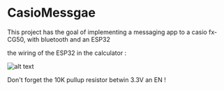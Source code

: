 # CasioMessgae
 
This project has the goal of implementing a messaging app to a casio fx-CG50, with bluetooth and an ESP32

the wiring of the ESP32 in the calculator :


![alt text](https://https://github.com/RaphoufouLeFou/Casio-message-and-connect/edit/main/image.jpg?raw=true)


Don't forget the 10K pullup resistor betwin 3.3V an EN !